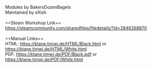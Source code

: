 Modules by BakersDozenBagels<br/>
Maintained by eXish<br/>
<br/>
==Steam Workshop Link==<br/>
https://steamcommunity.com/sharedfiles/filedetails/?id=2846268870<br/>
<br/>
==Manual Links==<br/>
HTML: https://ktane.timwi.de/HTML/Black.html or https://ktane.timwi.de/HTML/White.html<br/>
PDF: https://ktane.timwi.de/PDF/Black.pdf or https://ktane.timwi.de/PDF/White.html<br/>